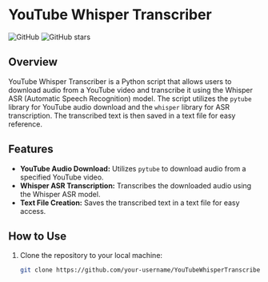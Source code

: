 # YouTube Whisper Transcriber

![GitHub](https://img.shields.io/github/license/your-username/YouTubeWhisperTranscriber)
![GitHub stars](https://img.shields.io/github/stars/your-username/YouTubeWhisperTranscriber?style=social)

## Overview

YouTube Whisper Transcriber is a Python script that allows users to download audio from a YouTube video and transcribe it using the Whisper ASR (Automatic Speech Recognition) model. The script utilizes the `pytube` library for YouTube audio download and the `whisper` library for ASR transcription. The transcribed text is then saved in a text file for easy reference.

## Features

- **YouTube Audio Download:** Utilizes `pytube` to download audio from a specified YouTube video.
- **Whisper ASR Transcription:** Transcribes the downloaded audio using the Whisper ASR model.
- **Text File Creation:** Saves the transcribed text in a text file for easy access.

## How to Use

1. Clone the repository to your local machine:

   ```bash
   git clone https://github.com/your-username/YouTubeWhisperTranscriber.git
